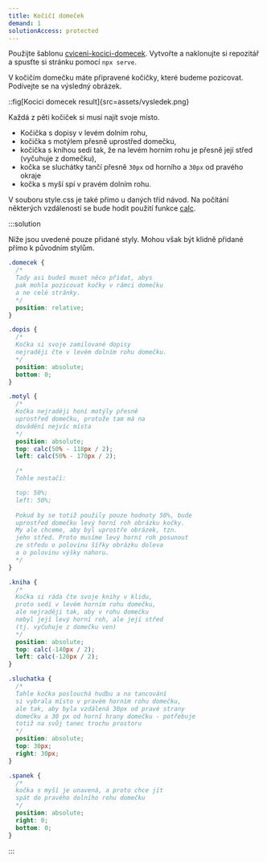```yaml
---
title: Kočičí domeček
demand: 1
solutionAccess: protected
---
```


Použijte šablonu [cviceni-kocici-domecek](https://github.com/Czechitas-podklady-WEB/cviceni-kocici-domecek).
Vytvořte a naklonujte si repozitář a spusťte si stránku pomocí `npx serve`.

V kočičím domečku máte připravené kočičky, které budeme pozicovat. Podívejte se na výsledný obrázek.

::fig[Kocici domecek result]{src=assets/vysledek.png}

Každá z pěti kočiček si musí najít svoje místo.

- Kočička s dopisy v levém dolním rohu,
- kočička s motýlem přesně uprostřed domečku,
- kočička s knihou sedí tak, že na levém horním rohu je přesně její střed (vyčuhuje z domečku),
- kočka se sluchátky tančí přesně `30px` od horního a `30px` od pravého okraje
- kočka s myší spí v pravém dolním rohu.

V souboru style.css je také přímo u daných tříd návod. Na počítání některých vzdáleností se bude hodit použití funkce [calc](https://www.vzhurudolu.cz/prirucka/css3-calc).

:::solution

Níže jsou uvedené pouze přidané styly. Mohou však být klidně přidané přímo k původním stylům.

```css
.domecek {
  /*
  Tady asi budeš muset něco přidat, abys
  pak mohla pozicovat kočky v rámci domečku
  a ne celé stránky.
  */
  position: relative;
}

.dopis {
  /*
  Kočka si svoje zamilované dopisy
  nejraději čte v levém dolním rohu domečku.
  */
  position: absolute;
  bottom: 0;
}

.motyl {
  /*
  Kočka nejraději honí motýly přesně
  uprostřed domečku, protože tam má na
  dovádění nejvíc místa
  */
  position: absolute;
  top: calc(50% - 118px / 2);
  left: calc(50% - 170px / 2);

  /*
  Tohle nestačí:

  top: 50%;
  left: 50%;
  
  Pokud by se totiž použily pouze hodnoty 50%, bude
  uprostřed domečku levý horní roh obrázku kočky.
  My ale chceme, aby byl uprostře obrázek, tzn.
  jeho střed. Proto musíme levý horní roh posunout
  ze středu o polovinu šířky obrázku doleva
  a o polovinu výšky nahoru.
  */
}

.kniha {
  /*
  Kočka si ráda čte svoje knihy v klidu,
  proto sedí v levém horním rohu domečku,
  ale nejraději tak, aby v rohu domečku
  nebyl její levý horní roh, ale její střed
  (tj. vyčuhuje z domečku ven)
  */
  position: absolute;
  top: calc(-140px / 2);
  left: calc(-120px / 2);
}

.sluchatka {
  /*
  Tahle kočka poslouchá hudbu a na tancování
  si vybrala místo v pravém horním rohu domečku,
  ale tak, aby byla vzdálená 30px od pravé strany
  domečku a 30 px od horní hrany domečku - potřebuje
  totiž na svůj tanec trochu prostoru
  */
  position: absolute;
  top: 30px;
  right: 30px;
}

.spanek {
  /*
  kočka s myší je unavená, a proto chce jít
  spát do pravého dolního rohu domečku
  */
  position: absolute;
  right: 0;
  bottom: 0;
}
```

:::
